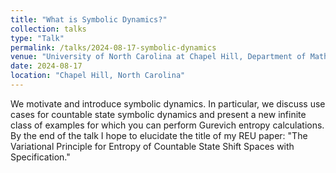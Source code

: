 ```yaml
---
title: "What is Symbolic Dynamics?"
collection: talks
type: "Talk"
permalink: /talks/2024-08-17-symbolic-dynamics
venue: "University of North Carolina at Chapel Hill, Department of Mathematics"
date: 2024-08-17
location: "Chapel Hill, North Carolina"
---
```


We motivate and introduce symbolic dynamics. In particular, we discuss use cases for countable state symbolic dynamics and present a new infinite class of examples for which you can perform Gurevich entropy calculations. By the end of the talk I hope to elucidate the title of my REU paper: "The Variational Principle for Entropy of Countable State Shift Spaces with Specification."

